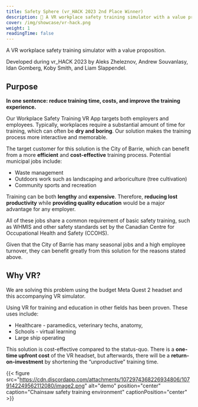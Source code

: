 ```yaml
---
title: Safety Sphere (vr_HACK 2023 2nd Place Winner)
description: 🦺 A VR workplace safety training simulator with a value proposition.
cover: /img/showcase/vr-hack.png
weight: 1
readingTime: false
---
```


A VR workplace safety training simulator with a value proposition.

Developed during vr_HACK 2023 by Aleks Zheleznov, Andrew Souvanlasy, Idan Gomberg, Koby Smith, and Liam Slappendel.

## Purpose

**In one sentence: reduce training time, costs, and improve the training experience.**

Our Workplace Safety Training VR App targets both employers and employees. Typically, workplaces require a substantial amount of time for training, which can often be **dry and boring**. Our solution makes the training process more interactive and memorable.

The target customer for this solution is the City of Barrie, which can benefit from a more **efficient** and **cost-effective** training process. Potential municipal jobs include:

- Waste management
- Outdoors work such as landscaping and arboriculture (tree cultivation)
- Community sports and recreation

Training can be both **lengthy** and **expensive**. Therefore, **reducing lost productivity** while **providing quality education** would be a major advantage for any employer.

All of these jobs share a common requirement of basic safety training, such as WHMIS and other safety standards set by the Canadian Centre for Occupational Health and Safety (CCOHS).

Given that the City of Barrie has many seasonal jobs and a high employee turnover, they can benefit greatly from this solution for the reasons stated above.

## Why VR?

We are solving this problem using the budget Meta Quest 2 headset and this accompanying VR simulator.

Using VR for training and education in other fields has been proven. These uses include:

- Healthcare - paramedics, veterinary techs, anatomy,
- Schools - virtual learning
- Large ship operating

This solution is cost-effective compared to the status-quo. There is a **one-time upfront cost** of the VR headset, but afterwards, there will be a **return-on-investment** by shortening the “unproductive” training time.

{{< figure src="https://cdn.discordapp.com/attachments/1072974368226934806/1079142249562112080/image2.png" alt="demo" position="center" caption="Chainsaw safety training environment" captionPosition="center" >}}
